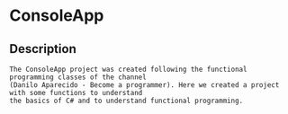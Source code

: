 # ConsoleApp
## Description 
    The ConsoleApp project was created following the functional programming classes of the channel 
    (Danilo Aparecido - Become a programmer). Here we created a project with some functions to understand 
    the basics of C# and to understand functional programming.
